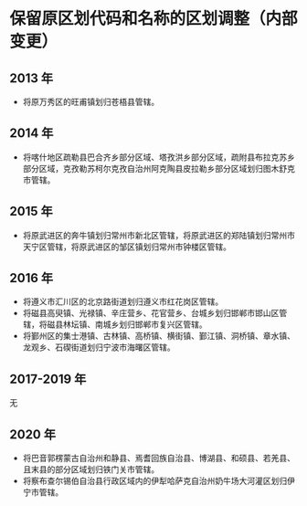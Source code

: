 # 保留原区划代码和名称的区划调整（内部变更）

## 2013 年

- 将原万秀区的旺甫镇划归苍梧县管辖。

## 2014 年

- 将喀什地区疏勒县巴合齐乡部分区域、塔孜洪乡部分区域，疏附县布拉克苏乡部分区域，克孜勒苏柯尔克孜自治州阿克陶县皮拉勒乡部分区域划归图木舒克市管辖。

## 2015 年

- 将原武进区的奔牛镇划归常州市新北区管辖，将原武进区的郑陆镇划归常州市天宁区管辖，将原武进区的邹区镇划归常州市钟楼区管辖。

## 2016 年

- 将遵义市汇川区的北京路街道划归遵义市红花岗区管辖。
- 将磁县高臾镇、光禄镇、辛庄营乡、花官营乡、台城乡划归邯郸市邯山区管辖，将磁县林坛镇、南城乡划归邯郸市复兴区管辖。
- 将鄞州区的集士港镇、古林镇、高桥镇、横街镇、鄞江镇、洞桥镇、章水镇、龙观乡、石碶街道划归宁波市海曙区管辖。

## 2017-2019 年

无

## 2020 年

- 将巴音郭楞蒙古自治州和静县、焉耆回族自治县、博湖县、和硕县、若羌县、且末县的部分区域划归铁门关市管辖。
- 将察布查尔锡伯自治县行政区域内的伊犁哈萨克自治州奶牛场大河灌区划归伊宁市管辖。
